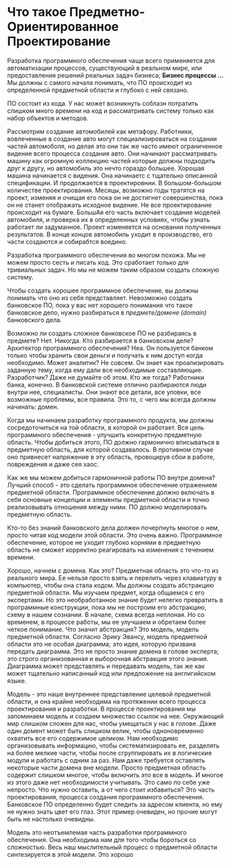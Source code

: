 # Что такое Предметно-Ориентированное Проектирование

Разработка программного обеспечения чаще всего применяется для автоматизации процессов, существующий в реальном мире, или предоставления решений реальных задач бизнеса; **Бизнес процессы ...** Мы должны с самого начала понимать, что ПО происходит из определенной предметной области и глубоко с ней связано.

ПО состоит из кода. У нас может возникнуть соблазн потратить слишком много времени на код и рассматривать систему только как набор объектов и методов.

Рассмотрим создание автомобилей как метафору. Работники, вовлеченные в создание авто могут специализироваться на создании частей автомоболя, но делая это они так же часто имеют ограниченное видение всего процесса создания авто. Они начинают рассматривать машину как огромную коллекцию частей которые должны подходить друг к другу, но автомобиль это нечто гораздо большее. Хорошая машина начинается с видения. Она начинаетс с тщательно описанной спецификации. И продолжается в проектировнии. В большом-большом количестве проектирования. Месяцы, возможно годы тратятся на проект, изменяя и очищая его пока он не достигнет совершенства, пока он не станет отображать исходное видение. Не все проектирование происходит на бумаге. БольшАя его часть включает создание моделей автомобиля, и проверка их в определенных условиях, чтобы узнать работает ли задуманное. Проект изменяется на основании полученных результатов. В конце концов автомобиль уходит в производство, его части создаются и собирабтся воедино.

Разработка программного обеспечения во многом похожа. Мы не можем просто сесть и писать код. Это сработает только для тривиальных задач. Но мы не можем таким образом создать сложную систему.

Чтобы создать хорошее программное обеспечение, вы должны понимать что оно из себя представляет. Невозможно создать банковское ПО, пока у вас нет хорошего понимания что такое банковское дело, нужно разбираться в *предмете/домене (domain)*  банковского дела.

Возможно ли создать сложное банковское ПО не разбираясь в предмете? Нет. Никогда. Кто разбирается в банковском деле? Архитектор программного обеспечения? Неа. Он пользуется банком только чтобы хранить свои деньги и получать к ним доступ когда необходимо. Может аналитик? Не совсем. Он знает как проализировать заданную тему, когда ему дали все необходимые составляющие. Разработчик? Даже не думайте об этом. Кто же тогда? Работники банка, конечно. В банковской системе отлично разбираются люди внутри нее, специалисты. Они знают все детали, все уловки, все возможные проблемы, все правила. Это то, с чего мы всегда должны начинать: домен.

Когда мы начинаем разработку программного продукта, мы должны сосредоточиться на той области, в которой он работает. Вся цель программного обеспечения - улучшить конкретную предметную область. Чтобы добиться этого, ПО должно гармонично вписываться в предметную область, для которой создавалось. В противном случае оно привнесет напряжение в эту область, провоцируя сбои в работе, повреждения и даже сея хаос.

Как же мы можем добиться гармоничной работы ПО внутри домена? Лучший способ - это сделать программное обеспечение отражением предметной области. Программное обеспечение должно включать в себя основные концепции и элементы предметной области и точно реализовывать отношения между ними. ПО должно моделировать предметную область.

Кто-то без знаний банковского дела должен почерпнуть многое о нем, просто читая код модели этой области. Это очень важно. Программное обеспечение, которое не уходит глубоко корнями в предметную область не сможет корректно реагировать на изменения с течением времени.

Хорошо, начнем с домена. Как это? Предметная область это что-то из реального мира. Ее нельзя просто взять и перелить через клавиатуру в компьютер, чтобы она стала кодом. Мы должны создать абстракцию предметной области. Мы изучаем предмет, когда общаемся с его экспертами. Но это необработанное знание будет нелегко превратить в программные конструкции, пока мы не построим его абстракцию, схему в нашем сознании. В начале, схема всегда неплоная. Но со временем, в процессе работы, мы ее улучшаем и обретаем более четкое понимание. Что значит абстракция? Это модель, модель предметной области. Согласно Эрику Эвансу, модель предметной области это не особая диаграмма; это идея, которую призвана передать диаграмма. Это не просто знание домена в голове эксперта; это строго организованная и выборочная абстракция этого знания. Диаграмма может представлять и передавать модель, так же как может тщательно написанный код или предложение на англигийском языке.

Модель - это наше внутреннее представление целевой предметной области, и она крайне необходима на протяжении всего процесса проектирования и разработки. В процессе проектирования мы запоминаем модель и создаем множество ссылок на нее. Окружающий мир слишком сложен для нас, чтобы умещаться у нас в голове. Даже один домент может быть слишком велик, чтобы одноновременно охватить все его содержимое целиком. Нам необходимо организовывать информацию, чтобы систематизировать ее, разделять на более мелкие части, чтобы после сгруппировать их в логические модули и работать с одним за раз. Нам даже требуется оставлять некоторые части домена вне модели. Просто предметная область содержит слишком многое, чтобы включить это все в модель. И многое из этого даже нет необходимости учитывать. Это само по себе уже непросто. Что нужно оставить, а от чего стоит избавиться? Это часть проектирования, процесса создания программного обеспечения. Банковское ПО определенно будет следить за адресом клиента, но ему не нужно знать цвет его глаз. Этот пример очевиден, но прочие могут быть не настолько очевидны.

Модель это неотъемлемая часть разработки программного обеспечения. Она необходима нам для того чтобы бороться со сложностью. Весь наш мыслительный процесс о предметной области синтезируется в этой модели. Это хорошо
